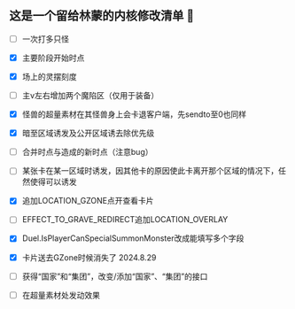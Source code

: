 ## 这是一个留给林蒙的内核修改清单 👋


- [ ] 一次打多只怪

- [x] 主要阶段开始时点

- [x] 场上的灵摆刻度

- [ ] 主v左右增加两个魔陷区（仅用于装备）

- [x] 怪兽的超量素材在其怪兽身上会卡退客户端，先sendto至0也同样

- [x] 暗至区域诱发及公开区域诱去除优先级

- [ ] 合并时点与造成的新时点（注意bug）

- [ ] 某张卡在某一区域时诱发，因其他卡的原因使此卡离开那个区域的情况下，任然使得可以诱发

- [x] 追加LOCATION_GZONE点开查看卡片

- [ ] EFFECT_TO_GRAVE_REDIRECT追加LOCATION_OVERLAY

- [x] Duel.IsPlayerCanSpecialSummonMonster改成能填写多个字段

- [x] 卡片送去GZone时候消失了 2024.8.29

- [ ] 获得“国家”和“集团”，改变/添加“国家”、“集团”的接口

- [ ] 在超量素材处发动效果
